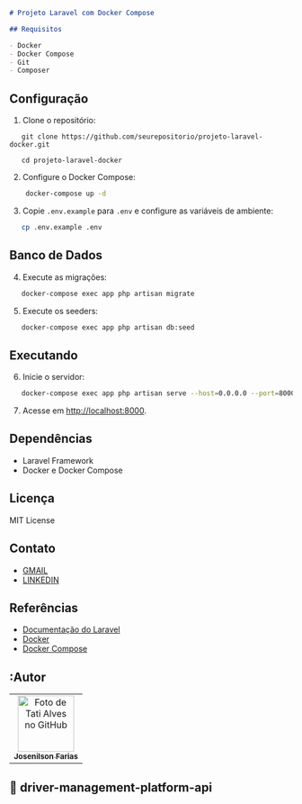 ```markdown
# Projeto Laravel com Docker Compose

## Requisitos

- Docker
- Docker Compose
- Git
- Composer
```
## Configuração


1. Clone o repositório:

  ```
     git clone https://github.com/seurepositorio/projeto-laravel-docker.git
  ```
  ```
     cd projeto-laravel-docker
   ```

2. Configure o Docker Compose:

```bash
    docker-compose up -d
```

3. Copie `.env.example` para `.env` e configure as variáveis de ambiente:

```bash
   cp .env.example .env
```

## Banco de Dados

4. Execute as migrações:

```bash
   docker-compose exec app php artisan migrate
```

5. Execute os seeders:

```bash
   docker-compose exec app php artisan db:seed
```

## Executando

6. Inicie o servidor:

```bash
   docker-compose exec app php artisan serve --host=0.0.0.0 --port=8000
```

7. Acesse em [http://localhost:8000](http://localhost:8000).

## Dependências

- Laravel Framework
- Docker e Docker Compose

## Licença

MIT License

## Contato

- [GMAIL](fariaslwork@gmail.com)
- [LINKEDIN](https://www.linkedin.com/in/josenilsonfariasx/)

## Referências

- [Documentação do Laravel](https://laravel.com/docs)
- [Docker](https://www.docker.com/)
- [Docker Compose](https://docs.docker.com/compose/)

## :Autor
  <table>
    <tr>
      <td align="center">
        <a href="http://github.com/Josenilsonfariasx">
          <img src="https://i.imgur.com/SgdMMR7.png" width="100px;" alt="Foto de Tati Alves no GitHub"/><br>
          <sub>
            <b>Josenilson Farias</b>
          </sub>
        </a>
      </td>
    </tr>
  </table>

## :dart: driver-management-platform-api
